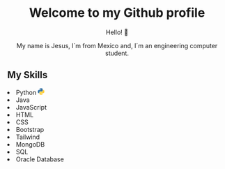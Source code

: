 </head>
<body>
  <div class="container">
    <h1 align = "center" >Welcome to my Github profile</h1>
    <p align = "center">Hello! 👋 </p>
    <p align = "center">My name is Jesus, I´m from Mexico and, I´m an engineering computer student.</p>
    <h2 > My Skills</h2>
    <list>
        <li> 
             Python <img src = "./Img/pngwing.com.png" with = "15"  height = "15">
        </li>
        <li> Java </li>
        <li> JavaScript</li>
        <li> HTML</li>
        <li> CSS</li>
        <li> Bootstrap</li>
        <li> Tailwind</li>
        <li> MongoDB</li>
        <li> SQL</li>
        <li> Oracle Database</li>
    </list>

  </div>
</body>
</html>
